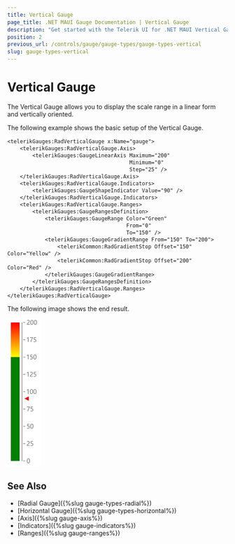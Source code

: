 ```yaml
---
title: Vertical Gauge
page_title: .NET MAUI Gauge Documentation | Vertical Gauge
description: "Get started with the Telerik UI for .NET MAUI Vertical Gauge and add the control to your .NET MAUI project."
position: 2
previous_url: /controls/gauge/gauge-types/gauge-types-vertical
slug: gauge-types-vertical
---
```


# Vertical Gauge

The Vertical Gauge allows you to display the scale range in a linear form and vertically oriented.

The following example shows the basic setup of the Vertical Gauge.

```XAML
<telerikGauges:RadVerticalGauge x:Name="gauge">
    <telerikGauges:RadVerticalGauge.Axis>
        <telerikGauges:GaugeLinearAxis Maximum="200"
                                       Minimum="0"
                                       Step="25" />
    </telerikGauges:RadVerticalGauge.Axis>
    <telerikGauges:RadVerticalGauge.Indicators>
        <telerikGauges:GaugeShapeIndicator Value="90" />
    </telerikGauges:RadVerticalGauge.Indicators>
    <telerikGauges:RadVerticalGauge.Ranges>
        <telerikGauges:GaugeRangesDefinition>
            <telerikGauges:GaugeRange Color="Green"
                                      From="0"
                                      To="150" />
            <telerikGauges:GaugeGradientRange From="150" To="200">
                <telerikCommon:RadGradientStop Offset="150" Color="Yellow" />
                <telerikCommon:RadGradientStop Offset="200" Color="Red" />
            </telerikGauges:GaugeGradientRange>
        </telerikGauges:GaugeRangesDefinition>
    </telerikGauges:RadVerticalGauge.Ranges>
</telerikGauges:RadVerticalGauge>
```


The following image shows the end result.

![Vertical gauge example](../images/gauge-types-vertical-gauge-0.png)

## See Also

- [Radial Gauge]({%slug gauge-types-radial%})
- [Horizontal Gauge]({%slug gauge-types-horizontal%})
- [Axis]({%slug gauge-axis%})
- [Indicators]({%slug gauge-indicators%})
- [Ranges]({%slug gauge-ranges%})
